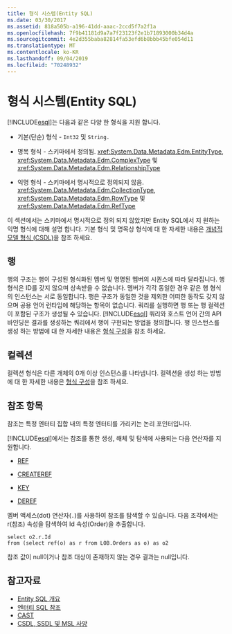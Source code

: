 ```yaml
---
title: 형식 시스템(Entity SQL)
ms.date: 03/30/2017
ms.assetid: 818a505b-a196-41dd-aaac-2ccd5f7a2f1a
ms.openlocfilehash: 7f9b41181d9a7a7f23123f2e1b71893000b34d4a
ms.sourcegitcommit: 4e2d355baba82814fa53efd6b8bbb45bfe054d11
ms.translationtype: MT
ms.contentlocale: ko-KR
ms.lasthandoff: 09/04/2019
ms.locfileid: "70248932"
---
```

# <a name="type-system-entity-sql"></a>형식 시스템(Entity SQL)
[!INCLUDE[esql](../../../../../../includes/esql-md.md)]는 다음과 같은 다양 한 형식을 지원 합니다.  
  
- 기본(단순) 형식 - `Int32` 및 `String.`  
  
- 명목 형식 - 스키마에서 정의됨. <xref:System.Data.Metadata.Edm.EntityType>, <xref:System.Data.Metadata.Edm.ComplexType> 및 <xref:System.Data.Metadata.Edm.RelationshipType>  
  
- 익명 형식 - 스키마에서 명시적으로 정의되지 않음. <xref:System.Data.Metadata.Edm.CollectionType>, <xref:System.Data.Metadata.Edm.RowType> 및 <xref:System.Data.Metadata.Edm.RefType>  
  
 이 섹션에서는 스키마에서 명시적으로 정의 되지 않았지만 Entity SQL에서 지 원하는 익명 형식에 대해 설명 합니다. 기본 형식 및 명목상 형식에 대 한 자세한 내용은 [개념적 모델 형식 (CSDL)](/ef/ef6/modeling/designer/advanced/edmx/csdl-spec#conceptual-model-types-csdl)을 참조 하세요.  
  
## <a name="rows"></a>행  
 행의 구조는 행이 구성된 형식화된 멤버 및 명명된 멤버의 시퀀스에 따라 달라집니다. 행 형식은 ID를 갖지 않으며 상속받을 수 없습니다. 멤버가 각각 동일한 경우 같은 행 형식의 인스턴스는 서로 동일합니다. 행은 구조가 동일한 것을 제외한 어떠한 동작도 갖지 않으며 공용 언어 런타임에 해당하는 항목이 없습니다. 쿼리를 실행하면 행 또는 행 컬렉션이 포함된 구조가 생성될 수 있습니다. [!INCLUDE[esql](../../../../../../includes/esql-md.md)] 쿼리와 호스트 언어 간의 API 바인딩은 결과를 생성하는 쿼리에서 행이 구현되는 방법을 정의합니다. 행 인스턴스를 생성 하는 방법에 대 한 자세한 내용은 [형식 구성](constructing-types-entity-sql.md)을 참조 하세요.  
  
## <a name="collections"></a>컬렉션  
 컬렉션 형식은 다른 개체의 0개 이상 인스턴스를 나타냅니다. 컬렉션을 생성 하는 방법에 대 한 자세한 내용은 [형식 구성](constructing-types-entity-sql.md)을 참조 하세요.  
  
## <a name="references"></a>참조 항목  
 참조는 특정 엔터티 집합 내의 특정 엔터티를 가리키는 논리 포인터입니다.  
  
 [!INCLUDE[esql](../../../../../../includes/esql-md.md)]에서는 참조를 통한 생성, 해체 및 탐색에 사용되는 다음 연산자를 지원합니다.  
  
- [REF](ref-entity-sql.md)  
  
- [CREATEREF](createref-entity-sql.md)  
  
- [KEY](key-entity-sql.md)  
  
- [DEREF](deref-entity-sql.md)  
  
 멤버 액세스(dot) 연산자(`.`)를 사용하여 참조를 탐색할 수 있습니다. 다음 조각에서는 r(참조) 속성을 탐색하여 Id 속성(Order)을 추출합니다.  
  
```  
select o2.r.Id   
from (select ref(o) as r from LOB.Orders as o) as o2   
```  
  
 참조 값이 null이거나 참조 대상이 존재하지 않는 경우 결과는 null입니다.  
  
## <a name="see-also"></a>참고자료

- [Entity SQL 개요](entity-sql-overview.md)
- [엔터티 SQL 참조](entity-sql-reference.md)
- [CAST](cast-entity-sql.md)
- [CSDL, SSDL 및 MSL 사양](csdl-ssdl-and-msl-specifications.md)

